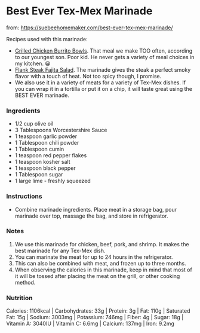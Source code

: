 

# Best Ever Tex-Mex Marinade

from: https://suebeehomemaker.com/best-ever-tex-mex-marinade/



Recipes used with this marinade:

- [Grilled Chicken Burrito Bowls](https://suebeehomemaker.com/grilled-chicken-burrito-bowls/). That meal we make TOO often, according to our youngest son. Poor kid. He never gets a variety of meal choices in my kitchen. 😀
- [Flank Steak Fajita Salad](https://suebeehomemaker.com/flank-steak-fajita-salad/). The marinade gives the steak a perfect smoky flavor with a touch of heat. Not too spicy though, I promise.
- We also use it in a variety of meats for a variety of Tex-Mex dishes. If you can wrap it in a tortilla or put it on a chip, it will taste great using the BEST EVER marinade.

### Ingredients

- 1/2 cup olive oil
- 3 Tablespoons Worcestershire Sauce
- 1 teaspoon garlic powder
- 1 Tablespoon chili powder
- 1 Tablespoon cumin
- 1 teaspoon red pepper flakes
- 1 teaspoon kosher salt
- 1 teaspoon black pepper
- 1 Tablespoon sugar
- 1 large lime - freshly squeezed

### Instructions

- Combine marinade ingredients. Place meat in a storage bag, pour marinade over top, massage the bag, and store in refrigerator.

### Notes

1. We use this marinade for chicken, beef, pork, and shrimp. It makes the best marinade for any Tex-Mex dish.
2. You can marinate the meat for up to 24 hours in the refrigerator.
3. This can also be combined with meat, and frozen up to three months.
4. When observing the calories in this marinade, keep in mind that most of it will be tossed after placing the meat on the grill, or other cooking method.

### Nutrition

Calories: 1106kcal | Carbohydrates: 33g | Protein: 3g | Fat: 110g | Saturated Fat: 15g | Sodium: 3003mg | Potassium: 746mg | Fiber: 4g | Sugar: 18g | Vitamin A: 3040IU | Vitamin C: 6.6mg | Calcium: 137mg | Iron: 9.2mg